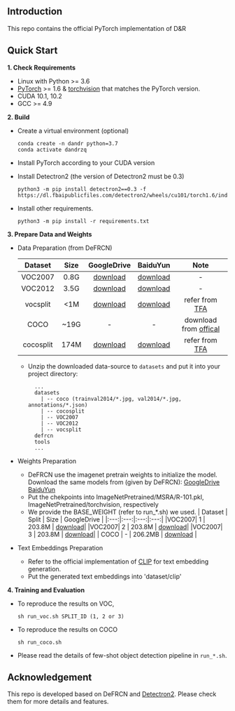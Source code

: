 ## Introduction

This repo contains the official PyTorch implementation of D\&R

## Quick Start

**1. Check Requirements**
* Linux with Python >= 3.6
* [PyTorch](https://pytorch.org/get-started/locally/) >= 1.6 & [torchvision](https://github.com/pytorch/vision/) that matches the PyTorch version.
* CUDA 10.1, 10.2
* GCC >= 4.9

**2. Build**
  
* Create a virtual environment (optional)
  ```
  conda create -n dandr python=3.7
  conda activate dandrzq
  ```
* Install PyTorch according to your CUDA version 
  
* Install Detectron2 (the version of Detectron2 must  be 0.3)
  ```angular2html
  python3 -m pip install detectron2==0.3 -f https://dl.fbaipublicfiles.com/detectron2/wheels/cu101/torch1.6/index.html
  ```
* Install other requirements. 
  ```angular2html
  python3 -m pip install -r requirements.txt
  ```

**3. Prepare Data and Weights**
* Data Preparation (from DeFRCN)

    | Dataset | Size | GoogleDrive | BaiduYun | Note |
    |:---:|:---:|:---:|:---:|:---:|
    |VOC2007| 0.8G |[download](https://drive.google.com/file/d/1BcuJ9j9Mtymp56qGSOfYxlXN4uEVyxFm/view?usp=sharing)|[download](https://pan.baidu.com/s/1kjAmHY5JKDoG0L65T3dK9g)| - |
    |VOC2012| 3.5G |[download](https://drive.google.com/file/d/1NjztPltqm-Z-pG94a6PiPVP4BgD8Sz1H/view?usp=sharing)|[download](https://pan.baidu.com/s/1DUJT85AG_fqP9NRPhnwU2Q)| - |
    |vocsplit| <1M |[download](https://drive.google.com/file/d/1BpDDqJ0p-fQAFN_pthn2gqiK5nWGJ-1a/view?usp=sharing)|[download](https://pan.baidu.com/s/1518_egXZoJNhqH4KRDQvfw)| refer from [TFA](https://github.com/ucbdrive/few-shot-object-detection#models) |
    |COCO| ~19G | - | - | download from [offical](https://cocodataset.org/#download)|
    |cocosplit| 174M |[download](https://drive.google.com/file/d/1T_cYLxNqYlbnFNJt8IVvT7ZkWb5c0esj/view?usp=sharing)|[download](https://pan.baidu.com/s/1NELvshrbkpRS8BiuBIr5gA)| refer from [TFA](https://github.com/ucbdrive/few-shot-object-detection#models) |
  - Unzip the downloaded data-source to `datasets` and put it into your project directory:
    ```angular2html
      ...
      datasets
        | -- coco (trainval2014/*.jpg, val2014/*.jpg, annotations/*.json)
        | -- cocosplit
        | -- VOC2007
        | -- VOC2012
        | -- vocsplit
      defrcn
      tools
      ...
    ```
* Weights Preparation
  - DeFRCN use the imagenet pretrain weights to initialize the model. 
  Download the same models from (given by DeFRCN): [GoogleDrive](https://drive.google.com/file/d/1rsE20_fSkYeIhFaNU04rBfEDkMENLibj/view?usp=sharing) [BaiduYun](https://pan.baidu.com/s/1IfxFq15LVUI3iIMGFT8slw)
  - Put the chekpoints into ImageNetPretrained/MSRA/R-101.pkl, ImageNetPretrained/torchvision, respectively
  - We provide the BASE_WEIGHT (refer to run_*.sh) we used.
  | Dataset | Split | Size | GoogleDrive |
    |:---:|:---:|:---:|:---:|
    |VOC2007| 1 | 203.8M | [download](https://drive.google.com/file/d/19LxiN9cj92YePs02k9E4-KyGY5ohTU9w/view?usp=share_link)|
    |VOC2007| 2 | 203.8M | [download](https://drive.google.com/file/d/1t1bbJ-YsXohIDUsQvUiF8pC6f7vxh0Z3/view?usp=share_link)|
    |VOC2007| 3 | 203.8M | [download](https://drive.google.com/file/d/1bWiS0fBrQDljTnpBFFldbZ8ZmZUmhB8w/view?usp=share_link)|
    | COCO | - | 206.2MB | [download](https://drive.google.com/file/d/1pH-7b_1B3qm_rJo-_nEfcrHmy-PCHHZ7/view?usp=share_link) |

* Text Embeddings Preparation
  - Refer to the official implementation of [CLIP](https://github.com/openai/CLIP) for text embedding generation.
  - Put the generated text embeddings into 'dataset/clip'

**4. Training and Evaluation**

* To reproduce the results on VOC, 
  ```angular2html
  sh run_voc.sh SPLIT_ID (1, 2 or 3)
  ```
* To reproduce the results on COCO
  ```angular2html
  sh run_coco.sh
  ```
* Please read the details of few-shot object detection pipeline in `run_*.sh`.

## Acknowledgement
This repo is developed based on DeFRCN and [Detectron2](https://github.com/facebookresearch/detectron2). Please check them for more details and features.
```
